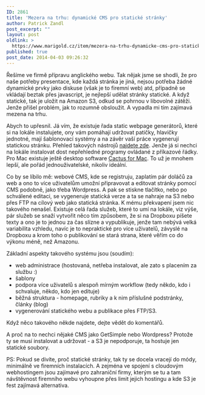 ```yaml
---
ID: 2861
title: 'Mezera na trhu: dynamické CMS pro statické stránky'
author: Patrick Zandl
post_excerpt: ""
layout: post
oldlink: >
  https://www.marigold.cz/item/mezera-na-trhu-dynamicke-cms-pro-staticke-stranky
published: true
post_date: 2014-04-03 09:26:32
---
```

<p>Řešíme ve firmě přípravu anglického webu. Tak nějak jsme se shodli, že pro naše potřeby presentace, kde každá stránka je jiná, nejsou potřeba žádné dynamické prvky jako diskuse (však je to firemní web) atd, případně se vkládají beztak přes javascript, je nejlepší udělat stránky statické. A když statické, tak je uložit na Amazon S3, odkud se pohrnou v libovolné zátěži. Jenže přišel problém, jak to rozumně obsloužit. A vypadla mi tím zajímavá mezena na trhu. </p>


<!--more-->

<p>Abych to upřesnil. Já vím, že existuje řada static webpage generátorů, které si na lokále instalujete, ony vám pomáhají udržovat patičky, hlavičky jednotné, mají šablonovací systémy a na závěr vaší práce vygenerují statickou stránku. Přehled takových nástrojů <a href="http://staticsitegenerators.net">najdete zde</a>. Jenže já si nechci na lokále instalovat dost nepřehledné programy ovládané z příkazové řádky. Pro Mac existuje ještě desktop software <a href="http://cactusformac.com">Cactus for Mac</a>. To už je mnohem lepší, ale pořád jednouživatelské, nikoliv ideální. </p>

<p>Co by se líbilo mě: webové CMS, kde se registruju, zaplatím pár doláčů za web a ono to více uživatelům umožní připravovat a editovat stránky pomocí CMS podobně, jako třeba Wordpress. A pak se stiskne tlačítko, nebo po schválené editaci, se vygeneruje statická verze a ta se nahraje na S3 nebo přes FTP na cílový web jako statická stránka. K mému překvapení jsem nic takového nenašel. Existuje celá řada služeb, které to umí na lokále, viz výše, pár služeb se snaží vytvořit něco tím způsobem, že si na Dropboxu píšete texty a ono je to jednou za čas slízne a vypublikuje, jenže tam nebývá velká variabilita vzhledu, navíc je to nepraktické pro více uživatelů, závyslé na Dropboxu a krom toho o publikování se stará strana, které věřím co do výkonu méně, než Amazonu. </p>

<p>Základní aspekty takového systému jsou (soudím):</p>

<ul>
<li>web administrace (hostovaná, netřeba instalovat, ale zato s placením za službu :)</li>
<li>šablony</li>
<li>podpora více uživatelů s alespoň mírným workflow (tedy někdo, kdo i schvaluje, někdo, kdo jen edituje)</li>
<li>běžná struktura - homepage, rubriky a k nim příslušné podstránky, články (blog)</li>
<li>vygenerování statického webu a publikace přes FTP/S3. </li>
</ul>
<p>Když něco takového někde najdete, dejte vědět do komentářů. </p>

<p>A proč na to nechci nějaké CMS jako GetSimple nebo Wordpress? Protože ty se musí instalovat a udržovat - a S3 je nepodporuje, ta hostuje jen statické soubory. </p>

<p>PS: Pokud se divíte, proč statické stránky, tak ty se docela vracejí do módy, minimálně ve firemních instalacích. A zejména ve spojení s cloudovým webhostingem jsou zajímavé pro zahraniční firmy, kterým se tu a tam návštěvnost firemního webu vyhoupne přes limit jejich hostingu a kde S3 je fest zajímavá alternativa. </p>
